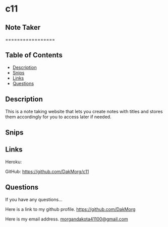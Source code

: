 # c11

## Note Taker
=================

## Table of Contents

* [Description](#Description)
* [Snips](#Snips)
* [Links](#Links)
* [Questions](#Questions)

## Description

This is a note taking website that lets you create notes with titles 
and stores them accordingly for you to access later if needed.

## Snips



## Links

Heroku: 

GitHub: https://github.com/DakMorg/c11

## Questions

If you have any questions...

Here is a link to my github profile.
https://github.com/DakMorg

Here is my email address. 
morgandakota41100@gmail.com